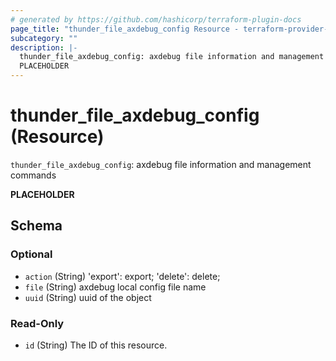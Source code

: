 ```yaml
---
# generated by https://github.com/hashicorp/terraform-plugin-docs
page_title: "thunder_file_axdebug_config Resource - terraform-provider-thunder"
subcategory: ""
description: |-
  thunder_file_axdebug_config: axdebug file information and management commands
  PLACEHOLDER
---
```


# thunder_file_axdebug_config (Resource)

`thunder_file_axdebug_config`: axdebug file information and management commands

__PLACEHOLDER__



<!-- schema generated by tfplugindocs -->
## Schema

### Optional

- `action` (String) 'export': export; 'delete': delete;
- `file` (String) axdebug local config file name
- `uuid` (String) uuid of the object

### Read-Only

- `id` (String) The ID of this resource.


